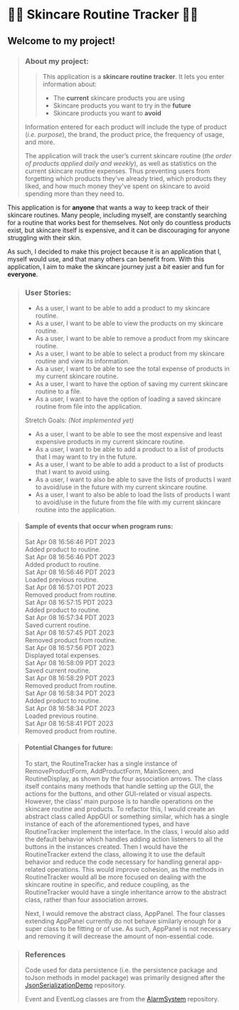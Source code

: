 # 🫧🧴 Skincare Routine Tracker 🧴🫧

## Welcome to my project! ##

> ### About my project: ###
> 
>> This application is a **skincare routine tracker**.
>> It lets you enter information about:
>> - The **current** skincare products you are using
>> - Skincare products you want to try in the **future**
>> - Skincare products you want to **avoid**
>
> Information entered for each product will include the type of product 
> (*i.e. purpose*), the brand, the product price, the frequency of usage, 
> and more. 
> 
> The application will track the user’s current skincare routine 
> (*the order of products applied daily and weekly*), as well as statistics on
> the current skincare routine expenses. Thus preventing users from forgetting
> which products they've already tried, which products they liked, and
> how much money they've spent on skincare to avoid spending more than they
> need to.

This application is for **anyone** that wants a way to keep track 
of their skincare routines. Many people, including myself, 
are constantly searching for a routine that works best for themselves. 
Not only do countless products exist, but skincare itself is expensive, 
and it can be discouraging for anyone struggling with their skin.

As such, I decided to make this project because it is an application 
that I, myself would use, and that many others can benefit from. 
With this application, I aim to make the skincare journey just a *bit* 
easier and fun for **everyone**.

> ### User Stories: ###
> 
> - As a user, I want to be able to add a product to my skincare routine.
> - As a user, I want to be able to view the products on my skincare routine.
> - As a user, I want to be able to remove a product from my skincare routine.
> - As a user, I want to be able to select a product from my skincare routine and view its information.
> - As a user, I want to be able to see the total expense of products in my current skincare routine.
> - As a user, I want to have the option of saving my current skincare routine to a file.
> - As a user, I want to have the option of loading a saved skincare routine from file into the application.
> 
> Stretch Goals: *(Not implemented yet)*
> - As a user, I want to be able to see the most expensive and least expensive products in my current skincare routine.
> - As a user, I want to be able to add a product to a list of products that I may want to try in the future.
> - As a user, I want to be able to add a product to a list of products that I want to avoid using.
> - As a user, I want to also be able to save the lists of products I want to avoid/use in the future with my current 
> skincare routine.
> - As a user, I want to also be able to load the lists of products I want to avoid/use in the future from the file with
> my current skincare routine into the application.
>


>#### Sample of events that occur when program runs:
> 
> Sat Apr 08 16:56:46 PDT 2023\
Added product to routine.\
> Sat Apr 08 16:56:46 PDT 2023\
Added product to routine.\
> Sat Apr 08 16:56:46 PDT 2023\
Loaded previous routine.\
> Sat Apr 08 16:57:01 PDT 2023\
Removed product from routine.\
> Sat Apr 08 16:57:15 PDT 2023\
Added product to routine.\
> Sat Apr 08 16:57:34 PDT 2023\
Saved current routine.\
> Sat Apr 08 16:57:45 PDT 2023\
Removed product from routine.\
> Sat Apr 08 16:57:56 PDT 2023\
Displayed total expenses.\
> Sat Apr 08 16:58:09 PDT 2023\
Saved current routine.\
> Sat Apr 08 16:58:29 PDT 2023\
Removed product from routine.\
> Sat Apr 08 16:58:34 PDT 2023\
Added product to routine.\
> Sat Apr 08 16:58:34 PDT 2023\
Loaded previous routine.\
> Sat Apr 08 16:58:41 PDT 2023\
Removed product from routine.

>#### Potential Changes for future:
> To start, the RoutineTracker has a single instance of RemoveProductForm, 
> AddProductForm, MainScreen, and RoutineDisplay, as shown by the four association
> arrows. The class itself contains many methods that handle setting up the GUI,
> the actions for the buttons, and other GUI-related or visual aspects. However,
> the class’ main purpose is to handle operations on the skincare routine and 
> products. To refactor this, I would create an abstract class called AppGUI 
> or something similar, which has a single instance of each of the aforementioned 
> types, and have RoutineTracker implement the interface. In the class, I would 
> also add the default behavior which handles adding action listeners to all the
> buttons in the instances created. Then I would have the RoutineTracker extend 
> the class, allowing it to use the default behavior and reduce the code necessary
> for handling general app-related operations. This would improve cohesion, as the
> methods in RoutineTracker would all be more focused on dealing with the skincare
> routine in specific, and reduce coupling, as the RoutineTracker would have a single
> inheritance arrow to the abstract class, rather than four association arrows. 
> 
> Next, I would remove the abstract class, AppPanel. The four classes extending 
AppPanel currently do not behave similarly enough for a super class to be fitting
or of use. As such, AppPanel is not necessary and removing it will decrease the 
amount of non-essential code.

> 
> ### References 
> Code used for data persistence (i.e. the persistence package and toJson methods in model package) was primarily 
> designed after the [JsonSerializationDemo](https://github.students.cs.ubc.ca/CPSC210/JsonSerializationDemo)
> repository.
> 
> Event and EventLog classes are from the [AlarmSystem](https://github.students.cs.ubc.ca/CPSC210/AlarmSystem)
> repository.


